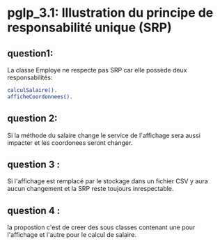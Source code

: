 # pglp_3.1: Illustration du principe de responsabilité unique (SRP)

## question1:
La classe Employe ne respecte pas SRP car elle possède deux responsabilités:
```bash
calculSalaire().
afficheCoordonnees(). 
```
## question 2:
Si la méthode du salaire change le service de l'affichage sera aussi impacter et les coordonees seront changer.
## question 3 :
Si l'affichage est remplacé par le stockage dans un fichier CSV y aura aucun changement et la SRP reste toujours inrespectable.
## question 4 :
la propostion c'est de creer des sous classes contenant une pour l'affichage et l'autre pour le calcul de salaire.